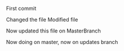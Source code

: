 
First commit

Changed the file
Modified file

Now updated this file on MasterBranch


Now doing on master, now on updates branch
